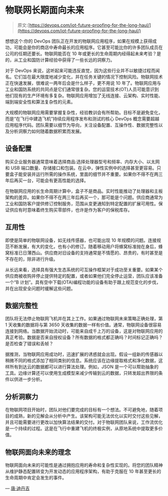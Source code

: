 # 物联网长期面向未来

> 原文:[https://devops.com/iot-future-proofing-for-the-long-haul/](https://devops.com/iot-future-proofing-for-the-long-haul/)

想想这个:你的 DevOps 团队正在开发的物联网应用程序，如果在规模上获得成功，可能会是你的商店中寿命最长的应用程序。它甚至可能比你的许多团队成员在公司的任期还要长。物联网能否在 10 年或更长的生命周期内经得起未来考验？是的，从工业和国防计算经验中获得了一些长远的洞察力。

对于 DevOps 来说，这听起来可能违反直觉，因为这些行业并不以敏捷过程而闻名。它们旨在最大限度地减少变化，并在任务关键的情况下控制风险。物联网技术正在快速发展，很难说一两年后会是什么样子，更不用说 10 年了。物联网应用与工业和国防系统的共同点是它们通常很复杂。您的运营技术(OT)人员可能意识到他们现有的生产环境有多复杂。物联网应用增加了无线连接、云架构、实时性能、端到端安全性和算法复杂性的元素。

大规模的物联网应用需要掌握复杂性，经验教训会有所帮助。目标不是避免变化，而是“在飞行中建造飞机”持续应用程序发布和测试的核心 DevOps 概念需要超越应用程序代码。团队需要以细节为导向，关注设备配置、互操作性、数据完整性以及分析洞察力如何随着数据积累而发展。

## 设备配置

购买企业服务器通常意味着选择商品:选择处理器型号和频率、内存大小、以太网和 USB 端口数量、存储接口和包装。在云中，弹性实例中的选择甚至更容易。只要盒子能安装并运行所需的操作系统，里面的细节并不重要。如果你不得不在两三年后再买一台，可能会有更高性能的选择。

在物联网应用的长生命周期计算中，盒子不是商品。实时性能推动了处理器和主板架构的差异。如果你不得不在两三年后再买一个，那可能是个问题。供应商通常为工业和国防客户提供修订控制服务，范围从变更通知到特定配置的扩展可用性。保证供应有时意味着终生购买零部件，也许是作为客户的保税库存。

## 互用性

即使是简单的物联网设备，如无线传感器，也可能出现 10 年规模的问题。连接规范不断发展，有大的变化，也有小的修订。随着移动用户将蜂窝标准抛在身后，蜂窝标准已日薄西山。供应商对旧设备的支持通常是不情愿的、昂贵的，有时甚至是不存在的，除非进行升级。

从长远来看，选择具有强大生态系统的可互操作框架对于成功至关重要。如果某个供应商被收购并停止提供特定的配置，或者如果他们完全停止运营，团队应该准备一个“B 计划”。具有空中下载(OTA)编程功能的设备有助于跟上规范变化的步伐，并在出现安全问题时缓解这些问题。

## 数据完整性

团队将无法停止物联网飞机并在其上工作。如果通过物联网未来策略正确处理，第 1 天收集的数据将与第 3650 天收集的数据一样有价值。通常，物联网设备很容易连接到网络。当数据开始流动时，可能来自成千上万的设备，这是对物联网应用的真正考验。数据是否来自授权设备？所有数据的格式都正确吗？时间标记正确吗？是否检查了错误和丢帧？

据推测，当物联网应用成功时，迅速扩展的诱惑就会出现。假设一组新的传感器以稍微不同的格式添加了相同类别的信息。系统应该在边缘提取格式和净化数据，这样所有到达云的数据都可以进行算法处理。例如，JSON 是一个可以帮助抽象的工具。边缘计算还可以使用生成模型来减少传输到云的数据，只转发超出界限的条件以供进一步分析。

## 分析洞察力

在物联网项目开始时，团队对他们要完成的目标有一个想法。不可避免地，随着项目的成熟，新的见解会从分析中产生。该架构可能无法优化以实时交付这些见解，并且可能需要进行更改以加快算法结果的交付。对于物联网团队来说，工作流优化是一个持续的过程。这是在飞行中重建飞机的终极实例，从原地系统中提取更多价值。

## 物联网面向未来的理念

物联网面向未来的可能性是通过拥抱应用的寿命和复杂性实现的。将您的团队精神从维护静态配置转变为开发动态的应用程序架构，有助于克服在 10 年甚至更长的生命周期中肯定会发生的事件。

— [唐·迪丹吉](https://devops.com/author/don-dingee/)